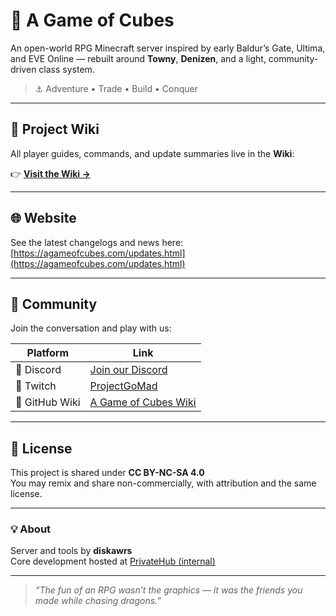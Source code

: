 # 🧱 A Game of Cubes

An open-world RPG Minecraft server inspired by early Baldur’s Gate, Ultima, and EVE Online — rebuilt around **Towny**, **Denizen**, and a light, community-driven class system.

> ⚓ Adventure • Trade • Build • Conquer

---

## 📖 Project Wiki
All player guides, commands, and update summaries live in the **Wiki**:

👉 **[Visit the Wiki →](https://github.com/diskawrs/AGameOfCubes/wiki)**

---

## 🌐 Website
See the latest changelogs and news here:  
[https://agameofcubes.com/updates.html](https://agameofcubes.com/updates.html)

---

## 💬 Community
Join the conversation and play with us:

| Platform | Link |
|-----------|------|
| 💬 Discord | [Join our Discord](https://discord.gg/HryarzzuXX) |
| 🎥 Twitch | [ProjectGoMad](https://www.twitch.tv/projectgomad) |
| 🐙 GitHub Wiki | [A Game of Cubes Wiki](https://github.com/diskawrs/AGameOfCubes/wiki) |

---

## 📜 License
This project is shared under **CC BY-NC-SA 4.0**  
You may remix and share non-commercially, with attribution and the same license.

---

### 💡 About
Server and tools by **diskawrs**  
Core development hosted at [PrivateHub (internal)](https://github.com/diskawrs/privatehub)

---

> *“The fun of an RPG wasn’t the graphics — it was the friends you made while chasing dragons.”*
